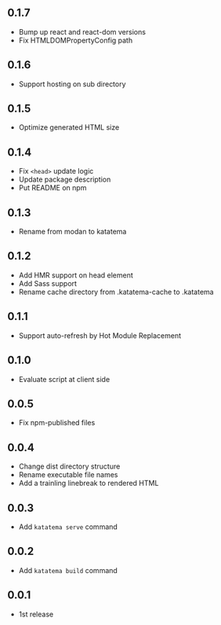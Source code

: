 ## 0.1.7

- Bump up react and react-dom versions
- Fix HTMLDOMPropertyConfig path

## 0.1.6

- Support hosting on sub directory

## 0.1.5

- Optimize generated HTML size

## 0.1.4

- Fix `<head>` update logic
- Update package description
- Put README on npm

## 0.1.3

- Rename from modan to katatema

## 0.1.2

- Add HMR support on head element
- Add Sass support
- Rename cache directory from .katatema-cache to .katatema

## 0.1.1

- Support auto-refresh by Hot Module Replacement

## 0.1.0

- Evaluate script at client side

## 0.0.5

- Fix npm-published files

## 0.0.4

- Change dist directory structure
- Rename executable file names
- Add a trainling linebreak to rendered HTML

## 0.0.3

- Add `katatema serve` command

## 0.0.2

- Add `katatema build` command

## 0.0.1

- 1st release
